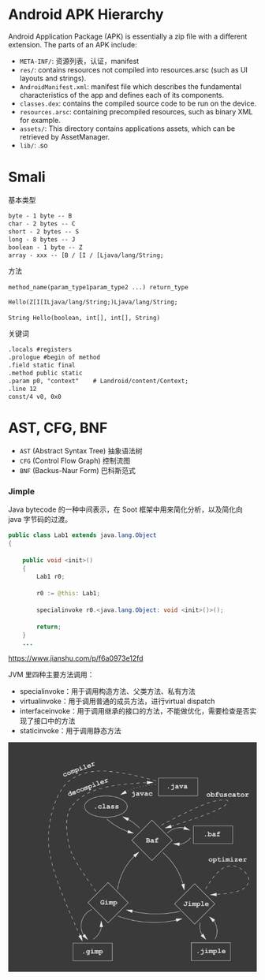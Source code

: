 # Android APK Hierarchy

Android Application Package (APK) is essentially a zip file with a different extension. The parts of an APK include:

- `META-INF/`: 资源列表，认证，manifest
- `res/`: contains resources not compiled into resources.arsc (such as UI layouts and strings).
- `AndroidManifest.xml`: manifest file which describes the fundamental characteristics of the app and defines each of its components.
- `classes.dex`: contains the compiled source code to be run on the device.
- `resources.arsc`: containing precompiled resources, such as binary XML for example.
- `assets/`: This directory contains applications assets, which can be retrieved by AssetManager.
- `lib/`: .so

# Smali
基本类型
```
byte - 1 byte -- B
char - 2 bytes -- C
short - 2 bytes -- S
long - 8 bytes -- J
boolean - 1 byte -- Z
array - xxx -- [B / [I / [Ljava/lang/String;
```

方法

`method_name(param_type1param_type2 ...) return_type`

```
Hello(Z[I[ILjava/lang/String;)Ljava/lang/String;

String Hello(boolean, int[], int[], String)
```

关键词
```
.locals #registers
.prologue #begin of method
.field static final
.method public static
.param p0, "context"    # Landroid/content/Context;
.line 12
const/4 v0, 0x0
```


# AST, CFG, BNF
- `AST` (Abstract Syntax Tree) 抽象语法树
- `CFG` (Control Flow Graph) 控制流图
- `BNF` (Backus-Naur Form) 巴科斯范式


### Jimple
Java bytecode 的一种中间表示，在 Soot 框架中用来简化分析，以及简化向 java 字节码的过渡。

```Java
public class Lab1 extends java.lang.Object
{

    public void <init>()
    {
        Lab1 r0;

        r0 := @this: Lab1;

        specialinvoke r0.<java.lang.Object: void <init>()>();

        return;
    }
    ...
```
https://www.jianshu.com/p/f6a0973e12fd

JVM 里四种主要方法调用：
- specialinvoke：用于调用构造方法、父类方法、私有方法
- virtualinvoke：用于调用普通的成员方法，进行virtual dispatch
- interfaceinvoke：用于调用继承的接口的方法，不能做优化，需要检查是否实现了接口中的方法
- staticinvoke：用于调用静态方法
  
![Alt text](20161016204153245.png)